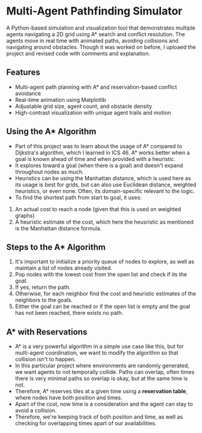 # Multi-Agent Pathfinding Simulator

A Python-based simulation and visualization tool that demonstrates multiple agents navigating a 2D grid using A\* search and conflict resolution. The agents move in real time with animated paths, avoiding collisions and navigating around obstacles. Though it was worked on before, I uploaed the project and revised code with comments and explanation.

## Features

- Multi-agent path planning with A\* and reservation-based conflict avoidance
- Real-time animation using Matplotlib
- Adjustable grid size, agent count, and obstacle density
- High-contrast visualization with unique agent trails and motion

## Using the A\* Algorithm

- Part of this project was to learn about the usage of A* compared to Dijkstra's algorithm, which I learned in ICS 46. A* works better when a goal is known ahead of time and when provided with a heuristic.
- It explores toward a goal (when there is a goal) and doesn't expand throughout nodes as much.
- Heuristics can be using the Manhattan distance, which is used here as its usage is best for grids, but can also use Euclidean distance, weighted heuristics, or even none. Often, its domain-specific relevant to the logic.
- To find the shortest path from start to goal, it uses:

1. An actual cost to reach a node (given that this is used on weighted graphs)
2. A heuristic estimate of the cost, which here the heusristic as mentioned is the Manhattan distance formula.

## Steps to the A\* Algorithm

1. It's important to initialize a priority queue of nodes to explore, as well as maintain a list of nodes already visited.
2. Pop nodes with the lowest cost from the open list and check if its the goal.
3. If yes, return the path.
4. Otherwise, for each neighbor find the cost and heuristic estimates of the neighbors to the goals.
5. Either the goal can be reached or if the open list is empty and the goal has not been reached, there exists no path.

## A\* with Reservations

- A\* is a very powerful algorithm in a simple use case like this, but for multi-agent coordination, we want to modify the algorithm so that collision isn't to happen.
- In this particular project where environments are randomly generated, we want agents to not temporally collide. Paths can overlap, often times there is very minimal paths so overlap is okay, but at the same time is not.
- Therefore, A\* reserves tiles at a given time using a **reservation table**, where nodes have both position and times.
- Apart of the cost, now time is a consideration and the agent can stay to avoid a collision.
- Therefore, we're keeping track of both posiiton and time, as well as checking for overlapping times apart of our availabilities.
